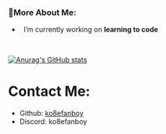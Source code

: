 ### 🧐More About Me:

- &nbsp; I’m currently working on **learning to code**
<br>

[![Anurag's GitHub stats](https://github-readme-stats.vercel.app/api?username=ko8efanboy)](https://github.com/anuraghazra/github-readme-stats)
# Contact Me:

- Github: [ko8efanboy](https://github.com/ko8efanboy)
- Discord: ko8efanboy
